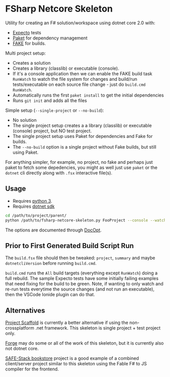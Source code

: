 # FSharp Netcore Skeleton
Utility for creating an F# solution/workspace using dotnet core 2.0 with:
- [Expecto](https://github.com/haf/expecto) tests
- [Paket](https://fsprojects.github.io/Paket/) for dependency management
- [FAKE](https://fake.build/) for builds.

Multi project setup:
- Creates a solution
- Creates a library (classlib) or executable (console).
- If it's a console application then we can enable the FAKE build task `RunWatch` to watch the file system for changes and build/run tests/executable on each source file change - just do `build.cmd RunWatch`.
- Automatically runs the first `paket install` to get the initial dependencies
- Runs `git init` and adds all the files

Simple setup (`--single-project` or `--no-build`):
- No solution
- The single project setup creates a a library (classlib) or executable (console) project, but NO test project.
- The single project setup uses Paket for dependencies and Fake for builds.
- The `--no-build` option is a single project without Fake builds, but still using Paket.

For anything simpler, for example, no project, no fake and perhaps just paket to fetch some depedencies, you
might as well just use `paket` or the `dotnet` cli directly along with `.fsx` interactive file(s).

## Usage
- Requires [python 3](https://www.python.org/).
- Requires [dotnet sdk](https://www.microsoft.com/net/download/)

```bash
cd /path/to/project/parent/
python /path/to/fsharp-netcore-skeleton.py FooProject --console --watcher
```

The options are documented through [DocOpt](http://docopt.org).

## Prior to First Generated Build Script Run
The `build.fsx` file should then be tweaked: `project`, `summary` and maybe `dotnetcliVersion` before running `build.cmd`.

`build.cmd` runs the `All` build targets (everything except `RunWatch`) doing a full rebuild. The sample Expecto tests have some initially failing examples that need fixing for the build to be green. Note, if wanting to only watch and re-run tests everytime the source changes (and not run an executable), then the VSCode Ionide plugin can do that.

## Alternatives
[Project Scaffold](https://github.com/fsprojects/ProjectScaffold) is currently a better alternative if using the non-crossplatform .net framework. This skeleton is single project + test project only.

[Forge](http://forge.run/) may do some or all of the work of this skeleton, but it is currently also not dotnet core.

[SAFE-Stack bookstore](https://github.com/SAFE-Stack/SAFE-BookStore) project is a good example of a combined client/server project similar to this skeleton using the Fable F# to JS compiler for the frontend.

